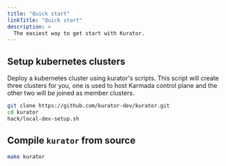 ```yaml
---
title: "Quick start"
linkTitle: "Quick start"
description: >
  The easiest way to get start with Kurator.
---
```


## Setup kubernetes clusters

Deploy a kubernetes cluster using kurator's scripts. This script will create three clusters for you, one is used to host Karmada control plane and the other two will be joined as member clusters.

```bash
git clone https://github.com/kurator-dev/kurator.git
cd kurator
hack/local-dev-setup.sh
```

## Compile `kurator` from source

```bash
make kurator
```

